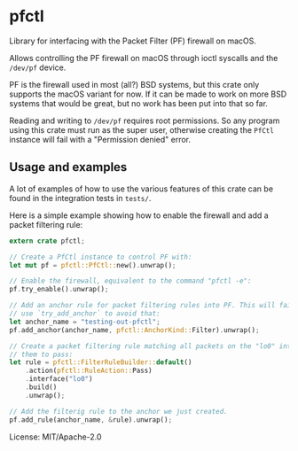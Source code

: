 # pfctl

Library for interfacing with the Packet Filter (PF) firewall on macOS.

Allows controlling the PF firewall on macOS through ioctl syscalls and the `/dev/pf` device.

PF is the firewall used in most (all?) BSD systems, but this crate only supports the macOS
variant for now. If it can be made to work on more BSD systems that would be great, but no work
has been put into that so far.

Reading and writing to `/dev/pf` requires root permissions. So any program using this crate
must run as the super user, otherwise creating the `PfCtl` instance will fail with a
"Permission denied" error.

## Usage and examples

A lot of examples of how to use the various features of this crate can be found in the
integration tests in `tests/`.

Here is a simple example showing how to enable the firewall and add a packet filtering rule:

```rust
extern crate pfctl;

// Create a PfCtl instance to control PF with:
let mut pf = pfctl::PfCtl::new().unwrap();

// Enable the firewall, equivalent to the command "pfctl -e":
pf.try_enable().unwrap();

// Add an anchor rule for packet filtering rules into PF. This will fail if it already exists,
// use `try_add_anchor` to avoid that:
let anchor_name = "testing-out-pfctl";
pf.add_anchor(anchor_name, pfctl::AnchorKind::Filter).unwrap();

// Create a packet filtering rule matching all packets on the "lo0" interface and allowing
// them to pass:
let rule = pfctl::FilterRuleBuilder::default()
    .action(pfctl::RuleAction::Pass)
    .interface("lo0")
    .build()
    .unwrap();

// Add the filterig rule to the anchor we just created.
pf.add_rule(anchor_name, &rule).unwrap();
```


License: MIT/Apache-2.0
